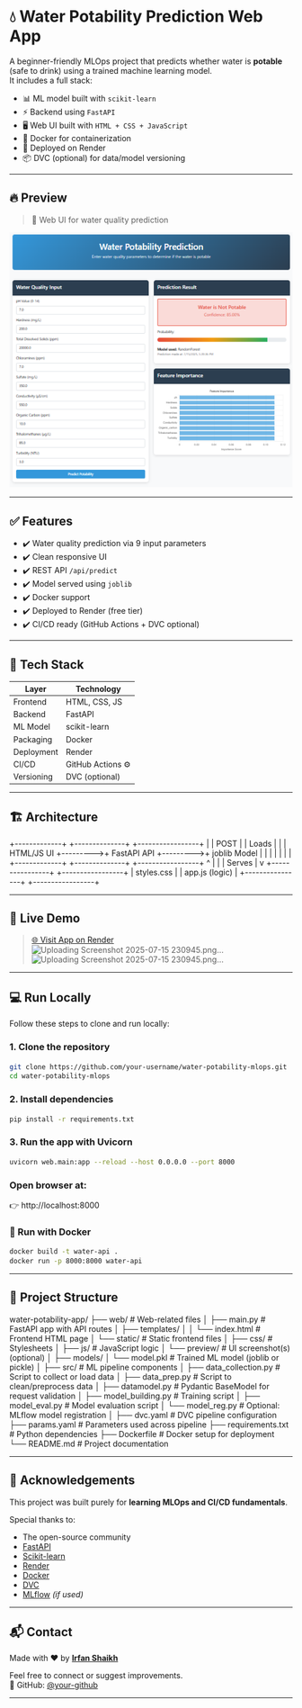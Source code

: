 # 💧 Water Potability Prediction Web App

A beginner-friendly MLOps project that predicts whether water is **potable** (safe to drink) using a trained machine learning model.  
It includes a full stack:
- 📊 ML model built with `scikit-learn`
- ⚡ Backend using `FastAPI`
- 🖥️ Web UI built with `HTML + CSS + JavaScript`
- 🐳 Docker for containerization
- 🚀 Deployed on Render
- 📦 DVC (optional) for data/model versioning

---

## 🔥 Preview

> 🎯 Web UI for water quality prediction

![Landing Page](web/static/preview/landing-page.png)

---

## ✅ Features

- ✔️ Water quality prediction via 9 input parameters
- ✔️ Clean responsive UI
- ✔️ REST API `/api/predict`
- ✔️ Model served using `joblib`
- ✔️ Docker support
- ✔️ Deployed to Render (free tier)
- ✔️ CI/CD ready (GitHub Actions + DVC optional)

---

## 🧠 Tech Stack

| Layer       | Technology        |
|-------------|-------------------|
| Frontend    | HTML, CSS, JS     |
| Backend     | FastAPI           |
| ML Model    | scikit-learn      |
| Packaging   | Docker            |
| Deployment  | Render            |
| CI/CD       | GitHub Actions ⚙️ |
| Versioning  | DVC (optional)    |

---

## 🏗️ Architecture
+-------------+ +--------------+ +-----------------+
| | POST | | Loads | |
| HTML/JS UI +--------->+ FastAPI API +--------->+ joblib Model |
| | | | | |
+-------------+ +--------------+ +-----------------+
  ^                        |
  |                        | Serves
  |                        v
+----------------+ +-----------------+
| styles.css | | app.js (logic) |
+----------------+ +-----------------+

---

## 🚀 Live Demo

> [🌐 Visit App on Render]((https://water-potability-cicd-pipeline.onrender.com/))  ![Uploading Screenshot 2025-07-15 230945.png…]()
![Uploading Screenshot 2025-07-15 230945.png…]()


---

## 💻 Run Locally

Follow these steps to clone and run locally:

### 1. Clone the repository

```bash
git clone https://github.com/your-username/water-potability-mlops.git
cd water-potability-mlops
```
### 2. Install dependencies
```bash
pip install -r requirements.txt
```
### 3. Run the app with Uvicorn
``` bash
uvicorn web.main:app --reload --host 0.0.0.0 --port 8000
```
### Open browser at:
👉 http://localhost:8000

### 🐳 Run with Docker
```bash
docker build -t water-api .
docker run -p 8000:8000 water-api
```
---

## 📁 Project Structure
water-potability-app/
├── web/                        # Web-related files
│   ├── main.py                 # FastAPI app with API routes
│   ├── templates/
│   │   └── index.html          # Frontend HTML page
│   └── static/                 # Static frontend files
│       ├── css/                # Stylesheets
│       ├── js/                 # JavaScript logic
│       └── preview/            # UI screenshot(s) (optional)
│
├── models/
│   └── model.pkl               # Trained ML model (joblib or pickle)
│
├── src/                        # ML pipeline components
│   ├── data_collection.py      # Script to collect or load data
│   ├── data_prep.py            # Script to clean/preprocess data
│   ├── datamodel.py            # Pydantic BaseModel for request validation
│   ├── model_building.py       # Training script
│   ├── model_eval.py           # Model evaluation script
│   └── model_reg.py            # Optional: MLflow model registration
│
├── dvc.yaml                    # DVC pipeline configuration
├── params.yaml                 # Parameters used across pipeline
├── requirements.txt            # Python dependencies
├── Dockerfile                  # Docker setup for deployment
└── README.md                   # Project documentation



---

## 🙌 Acknowledgements

This project was built purely for **learning MLOps and CI/CD fundamentals**.

Special thanks to:
- The open-source community
- [FastAPI](https://fastapi.tiangolo.com/)
- [Scikit-learn](https://scikit-learn.org/)
- [Render](https://render.com/)
- [Docker](https://www.docker.com/)
- [DVC](https://dvc.org/)
- [MLflow](https://mlflow.org/) *(if used)*

---

## 📬 Contact

Made with ❤️ by **[Irfan Shaikh](https://www.linkedin.com/in/irfan-shaikh911/)**

Feel free to connect or suggest improvements.  
🔗 GitHub: [@your-github](https://github.com/irfanshaikh911)

---




